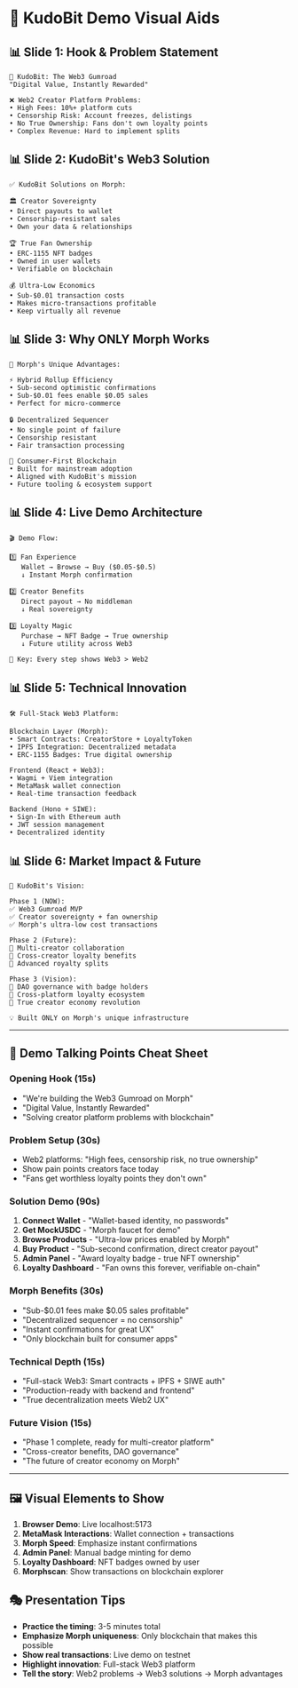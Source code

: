 # 🎨 KudoBit Demo Visual Aids

## 📊 **Slide 1: Hook & Problem Statement**

```
🎯 KudoBit: The Web3 Gumroad
"Digital Value, Instantly Rewarded"

❌ Web2 Creator Platform Problems:
• High Fees: 10%+ platform cuts
• Censorship Risk: Account freezes, delistings  
• No True Ownership: Fans don't own loyalty points
• Complex Revenue: Hard to implement splits
```

## 📊 **Slide 2: KudoBit's Web3 Solution**

```
✅ KudoBit Solutions on Morph:

🏛️ Creator Sovereignty
• Direct payouts to wallet
• Censorship-resistant sales
• Own your data & relationships

🏆 True Fan Ownership  
• ERC-1155 NFT badges
• Owned in user wallets
• Verifiable on blockchain

💰 Ultra-Low Economics
• Sub-$0.01 transaction costs
• Makes micro-transactions profitable
• Keep virtually all revenue
```

## 📊 **Slide 3: Why ONLY Morph Works**

```
🚀 Morph's Unique Advantages:

⚡ Hybrid Rollup Efficiency
• Sub-second optimistic confirmations
• Sub-$0.01 fees enable $0.05 sales
• Perfect for micro-commerce

🔒 Decentralized Sequencer
• No single point of failure
• Censorship resistant
• Fair transaction processing

🎯 Consumer-First Blockchain
• Built for mainstream adoption
• Aligned with KudoBit's mission
• Future tooling & ecosystem support
```

## 📊 **Slide 4: Live Demo Architecture**

```
🎬 Demo Flow:

1️⃣ Fan Experience
   Wallet → Browse → Buy ($0.05-$0.5)
   ↓ Instant Morph confirmation
   
2️⃣ Creator Benefits  
   Direct payout → No middleman
   ↓ Real sovereignty
   
3️⃣ Loyalty Magic
   Purchase → NFT Badge → True ownership
   ↓ Future utility across Web3

🔑 Key: Every step shows Web3 > Web2
```

## 📊 **Slide 5: Technical Innovation**

```
🛠️ Full-Stack Web3 Platform:

Blockchain Layer (Morph):
• Smart Contracts: CreatorStore + LoyaltyToken  
• IPFS Integration: Decentralized metadata
• ERC-1155 Badges: True digital ownership

Frontend (React + Web3):
• Wagmi + Viem integration
• MetaMask wallet connection
• Real-time transaction feedback

Backend (Hono + SIWE):
• Sign-In with Ethereum auth
• JWT session management
• Decentralized identity
```

## 📊 **Slide 6: Market Impact & Future**

```
🌟 KudoBit's Vision:

Phase 1 (NOW): 
✅ Web3 Gumroad MVP
✅ Creator sovereignty + fan ownership
✅ Morph's ultra-low cost transactions

Phase 2 (Future):
🔄 Multi-creator collaboration
🔄 Cross-creator loyalty benefits  
🔄 Advanced royalty splits

Phase 3 (Vision):
🎯 DAO governance with badge holders
🎯 Cross-platform loyalty ecosystem
🎯 True creator economy revolution

💡 Built ONLY on Morph's unique infrastructure
```

---

## 🎯 **Demo Talking Points Cheat Sheet**

### **Opening Hook (15s)**
- "We're building the Web3 Gumroad on Morph"
- "Digital Value, Instantly Rewarded"
- "Solving creator platform problems with blockchain"

### **Problem Setup (30s)**
- Web2 platforms: "High fees, censorship risk, no true ownership"
- Show pain points creators face today
- "Fans get worthless loyalty points they don't own"

### **Solution Demo (90s)**
1. **Connect Wallet** - "Wallet-based identity, no passwords"
2. **Get MockUSDC** - "Morph faucet for demo"  
3. **Browse Products** - "Ultra-low prices enabled by Morph"
4. **Buy Product** - "Sub-second confirmation, direct creator payout"
5. **Admin Panel** - "Award loyalty badge - true NFT ownership"
6. **Loyalty Dashboard** - "Fan owns this forever, verifiable on-chain"

### **Morph Benefits (30s)**
- "Sub-$0.01 fees make $0.05 sales profitable"
- "Decentralized sequencer = no censorship"
- "Instant confirmations for great UX"
- "Only blockchain built for consumer apps"

### **Technical Depth (15s)**
- "Full-stack Web3: Smart contracts + IPFS + SIWE auth"
- "Production-ready with backend and frontend"
- "True decentralization meets Web2 UX"

### **Future Vision (15s)**
- "Phase 1 complete, ready for multi-creator platform"
- "Cross-creator benefits, DAO governance"
- "The future of creator economy on Morph"

---

## 🖼️ **Visual Elements to Show**

1. **Browser Demo**: Live localhost:5173
2. **MetaMask Interactions**: Wallet connection + transactions
3. **Morph Speed**: Emphasize instant confirmations
4. **Admin Panel**: Manual badge minting for demo
5. **Loyalty Dashboard**: NFT badges owned by user
6. **Morphscan**: Show transactions on blockchain explorer

## 🎭 **Presentation Tips**

- **Practice the timing**: 3-5 minutes total
- **Emphasize Morph uniqueness**: Only blockchain that makes this possible
- **Show real transactions**: Live demo on testnet
- **Highlight innovation**: Full-stack Web3 platform
- **Tell the story**: Web2 problems → Web3 solutions → Morph advantages